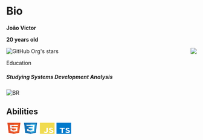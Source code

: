 # Bio 

<div>
<strong>João Victor</strong>
<p><strong>20 years old</strong></p>
</div>

<img align="right" src="https://i.pinimg.com/originals/cc/ec/36/ccec3648d3fc6abe9c00b04c3fb4c661.jpg"/> 


![GitHub Org's stars](https://img.shields.io/github/stars/joaovictor4?style=social)

<link rel="stylesheet" href="https://cdn.jsdelivr.net/gh/devicons/devicon@v2.15.1/devicon.min.css%22%3E


### Education

<h5>Studying Systems Development Analysis</h5>

<div>
<img align="center" alt="BR" height="50" width="50" src="https://cdn.discordapp.com/attachments/1083586200507531305/1087595508081639464/68747470733a2f2f63646e2d69636f6e732d706e672e666c617469636f6e2e636f6d2f3531322f343038372f343038373438322e706e67.png" /> 
</div >

## Abilities
<div>
<img align="center" alt="HTML" height="30" width="40" src="https://raw.githubusercontent.com/devicons/devicon/master/icons/html5/html5-original.svg" />
<img align="center" alt="css" height="30" width="40" src="https://raw.githubusercontent.com/devicons/devicon/master/icons/css3/css3-original.svg" />
<img align="center" alt="Ts" height="30" width="40" src="https://raw.githubusercontent.com/devicons/devicon/master/icons/javascript/javascript-plain.svg" />
<img align="center" alt="Js" height="30" width="40" src="https://raw.githubusercontent.com/devicons/devicon/master/icons/typescript/typescript-plain.svg" />
</div
